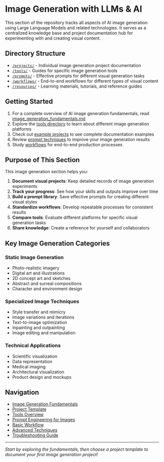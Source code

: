 # Image Generation with LLMs & AI

This section of the repository tracks all aspects of AI image generation using Large Language Models and related technologies. It serves as a centralized knowledge base and project documentation hub for experimenting with and creating visual content.

## Directory Structure

- [`/projects/`](./projects/) - Individual image generation project documentation
- [`/tools/`](./tools/) - Guides for specific image generation tools
- [`/prompts/`](./prompts/) - Effective prompts for different visual generation tasks
- [`/workflows/`](./workflows/) - End-to-end workflows for different types of visual content
- [`/resources/`](./resources/) - Learning materials, tutorials, and reference guides

## Getting Started

1. For a complete overview of AI image generation fundamentals, read [image_generation_fundamentals.md](./image_generation_fundamentals.md)
2. Explore the [tools directory](./tools/) to learn about different image generation platforms
3. Check out [example projects](./projects/) to see complete documentation examples
4. Review [prompt techniques](./prompts/) to improve your image generation results
5. Study [workflows](./workflows/) for end-to-end production processes

## Purpose of This Section

This image generation section helps you:

1. **Document visual projects**: Keep detailed records of image generation experiments
2. **Track your progress**: See how your skills and outputs improve over time
3. **Build a prompt library**: Save effective prompts for creating different visual styles
4. **Standardize workflows**: Develop repeatable processes for consistent results
5. **Compare tools**: Evaluate different platforms for specific visual generation tasks
6. **Share knowledge**: Create a reference for yourself and collaborators

## Key Image Generation Categories

### Static Image Generation
- Photo-realistic imagery
- Digital art and illustrations
- 2D concept art and sketches
- Abstract and surreal compositions
- Character and environment design

### Specialized Image Techniques
- Style transfer and mimicry
- Image variations and iterations
- Text-to-image optimization
- Inpainting and outpainting
- Image editing and manipulation

### Technical Applications
- Scientific visualization
- Data representation
- Medical imaging
- Architectural visualization
- Product design and mockups

## Navigation

- [Image Generation Fundamentals](./image_generation_fundamentals.md)
- [Project Template](./projects/project_template.md)
- [Tools Overview](./tools/tools_overview.md)
- [Prompt Engineering for Images](./prompts/prompt_engineering_for_images.md)
- [Basic Workflow](./workflows/basic_workflow.md)
- [Advanced Techniques](./advanced_techniques.md)
- [Troubleshooting Guide](./troubleshooting.md)

---

_Start by exploring the fundamentals, then choose a project template to document your first image generation project!_ 